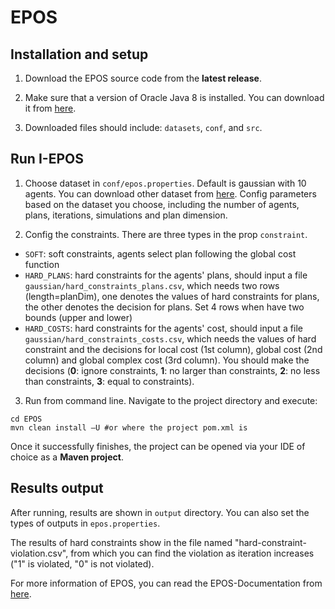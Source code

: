 # EPOS

## Installation and setup

1. Download the EPOS source code from the **latest release**.

2. Make sure that a version of Oracle Java 8 is installed. You can download it from [here](http://www.oracle.com/technetwork/java/javase/downloads/index.html).

3. Downloaded files should include: `datasets`, `conf`, and `src`.

## Run I-EPOS

1. Choose dataset in `conf/epos.properties`. Default is gaussian with 10 agents. You can download other dataset from [here](https://figshare.com/articles/dataset/Agent-based_Planning_Portfolio/7806548). Config parameters based on the dataset you choose, including the number of agents, plans, iterations, simulations and plan dimension. 

2. Config the constraints. There are three types in the prop `constraint`.
- `SOFT`: soft constraints, agents select plan following the global cost function
- `HARD_PLANS`: hard constraints for the agents' plans, should input a file `gaussian/hard_constraints_plans.csv`, which needs two rows (length=planDim), one denotes the values of hard constraints for plans, the other denotes the decision for plans. Set 4 rows when have two bounds (upper and lower)
- `HARD_COSTS`: hard constraints for the agents' cost, should input a file `gaussian/hard_constraints_costs.csv`, which needs the values of hard constraint and the decisions for local cost (1st column), global cost (2nd column) and global complex cost (3rd column).
You should make the decisions (**0**: ignore constraints, **1**: no larger than constraints, **2**: no less than constraints, **3**: equal to constraints).

3. Run from command line. Navigate to the project directory and execute:

```
cd EPOS
mvn clean install –U #or where the project pom.xml is
```
Once it successfully finishes, the project can be opened via your IDE of choice as a **Maven project**.

## Results output

After running, results are shown in `output` directory. You can also set the types of outputs in `epos.properties`.

The results of hard constraints show in the file named "hard-constraint-violation.csv", from which you can find the violation as iteration increases ("1" is violated, "0" is not violated).

For more information of EPOS, you can read the EPOS-Documentation from [here](https://github.com/epournaras/EPOS-Documentation).

